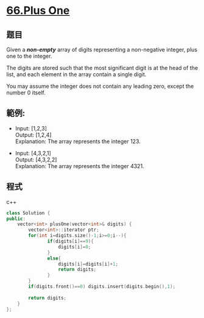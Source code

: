 # [66.Plus One](https://leetcode.com/problems/plus-one/)

## 题目
Given a ***non-empty*** array of digits representing a non-negative integer, plus one to the integer.

The digits are stored such that the most significant digit is at the head of the list, and each element in the array contain a single digit.

You may assume the integer does not contain any leading zero, except the number 0 itself.


## 範例:

* Input: [1,2,3]    
  Output: [1,2,4]    
  Explanation: The array represents the integer 123. 

* Input: [4,3,2,1]    
  Output: [4,3,2,2]    
  Explanation: The array represents the integer 4321.
  
## 程式
c++
```cpp
class Solution {
public:
    vector<int> plusOne(vector<int>& digits) {
        vector<int>::iterator ptr;
        for(int i=digits.size()-1;i>=0;i--){
               if(digits[i]==9){
                   digits[i]=0;
               }
               else{
                   digits[i]=digits[i]+1;
                   return digits;
               }
        }
        if(digits.front()==0) digits.insert(digits.begin(),1);
       
        return digits;
    }
};
```

